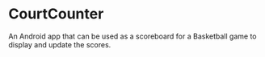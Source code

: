 # CourtCounter
An Android app that can be used as a scoreboard for a Basketball game to display and update the scores. 

